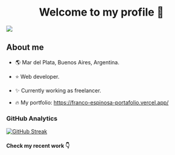 <div align="center">
<h1 align="center">Welcome to my profile 👋</h1>
</div>
<img src="https://i.imgur.com/YtDgqsJ.png">

## About me

- :earth_americas: Mar del Plata, Buenos Aires, Argentina.
- :star: Web developer.
- :sparkles: Currently working as freelancer.

- :fire: My portfolio: https://franco-espinosa-portafolio.vercel.app/

### GitHub Analytics

<a href="https://github.com/GoorezyEST">
  <img src="https://streak-stats.demolab.com?user=GoorezyEST&theme=dracula" alt="GitHub Streak" />
</a>

#### Check my recent work :point_down:

